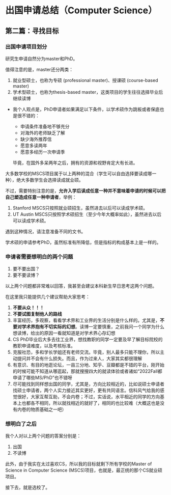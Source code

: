 # 出国申请总结（Computer Science）

## 第二篇：寻找目标

### 出国申请项目划分

研究生申请自然分为master和PhD。

值得注意的是，master还分两类：

1. 就业型硕士，也称为专硕 (professional master)、授课硕 (course-based master)
2. 学术型硕士，也称为thesis-based master，这类项目的学生往往选择毕业后继续读博

- 我个人观点是，PhD申请者如果满足以下条件，以学术硕作为跳板或者保底也是很不错的：
  - 申请条件准备地不够充分
  - 对海外的老师缺乏了解
  - 缺少海外推荐信
  - 愿意多读两年
  - 愿意多经历一次申请季

  毕竟，在国外多呆两年之后，拥有的资源和视野肯定大有长进。

大多数学校的MSCS项目属于以上两种的混合（学生可以自由选择要读成哪一种），绝大多数学生会选择读成就业硕。

不过，需要特别注意的是，**允许入学后读成任意一种并不意味着申请的时候可以把自己塑造成任意一种申请者**，举例：

1. Stanford MSCS只按照就业硕招生，虽然进去以后可以读成学术硕。
2. UT Austin MSCS只按照学术硕招生（至少今年大概率如此），虽然进去以后可以读成学术硕。

遇到这种情况，请注意准备不同的文书。

学术硕的申请参考PhD，虽然标准有所降低，但是指标的构成基本上是一样的。

### 申请者需要想明白的两个问题

1. 要不要出国？
2. 要不要读博？

以上两个问题都非常难以回答，我甚至会建议本科新生早日思考这两个问题。

在这里我只能提供几个建议帮助大家思考：

1. **不要从众！！！**
2. **不要试图复制他人的路线**
3. 丰富经历，多观察，看看学术界和工业界的生活分别是什么样的。尤其是，**不要对学术界抱有不切实际的幻想**。读博一定要慎重，之前我问一个同学为什么想读博，给出的原因一看就知道是对学术界心存幻想
4. CS PhD毕业后大多去往工业界，想找教职的同学一定要及早了解目标院校的教职申请难度，以及考核标准。
5. 克服社恐，多和学长学姐还有老师交流。毕竟，别人最多只能不理你，所以主动提问并不会有什么损失。而且，作为过来人，大家其实都很理解
6. 有意识、有目的地逛论坛，一亩三分地、知乎、豆瓣都是不错的平台，刚开始的时候可能不知道从哪逛起，那就搜搜四大的就读体验或者诸如“2022Fall都申请了哪些MS/PhD”也不错呀
7. 尽可能找到同样想出国的同学，尤其是，方向比较相近的，比如说硕士申请者找硕士申请者，两个人实力接近其实更好，更有共同语言。信科风气给我的感觉很好，大家互帮互助，不会内卷；不过，实话说，水平相近的同学的方向基本上也都各不相同，所以就找相近的就好了，相同的也比较难（大概这也是没有内卷的物质基础之一吧）

### 想明白了之后

我个人对以上两个问题的答案分别是：

1. 出国
2. 不读博

此外，由于我实在太过喜欢CS，所以我的目标就剩下所有学校的Master of Science in Computer Science (MSCS)项目，也就是，最正统的那个CS就业硕项目。

接下去，就是选校了。
